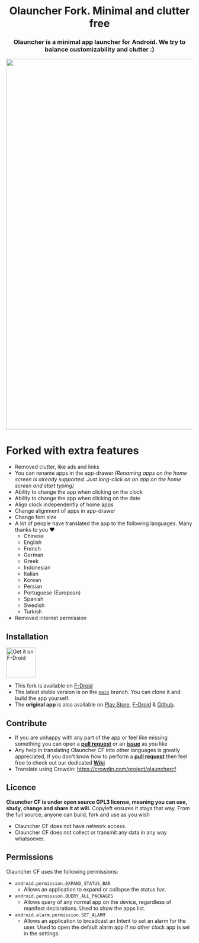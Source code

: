 <h1 align="center">Olauncher Fork. Minimal and clutter free</h1>  
</p><h3 align="center">Olauncher is a minimal app launcher for Android. We try to balance customizability and clutter :)</h3>  


<img src="https://github.com/jooooscha/Olauncher/blob/409073e46228fcf4285f62f7ac0314fdf9eee97e/art/Header.png" width="1000">

# Forked with extra features

- Removed clutter, like ads and links
- You can rename apps in the app-drawer _(Renaming apps on the home screen is already supported. Just long-click on an app on the home screen and start typing)_
- Ability to change the app when clicking on the clock
- Ability to change the app when clicking on the date
- Align clock independently of home apps
- Change alignment of apps in app-drawer
- Change font size
- A lot of people have translated the app to the following languages. Many thanks to you ❤️
  - Chinese
  - English
  - French
  - German
  - Greek
  - Indonesian
  - Italian
  - Korean
  - Persian
  - Portuguese (European)
  - Spanish
  - Swedish
  - Turkish
- Removed internet permission


## Installation
[<img src="https://fdroid.gitlab.io/artwork/badge/get-it-on.png"
    alt="Get it on F-Droid"
    height="80">](https://f-droid.org/packages/app.olaunchercf/)
	<!-- <a href="https://github.com/jooooscha/Olauncher/releases/" target="_blank">
	<img src="https://github.com/jooooscha/Olauncher/blob/67fa100d3f3c76111e75007cedf8b0e568aa2a42/art/get-it-on-github.png" alt="Get it on GitHub" height="80"/> Useful when relsease will be automatically generated by github -->
</a>

- This fork is available on [F-Droid](https://f-droid.org/packages/app.olaunchercf/) <!-- & [Github](https://github.com/jooooscha/Olauncher/releases/) Useful when relsease will be automatically generated by github -->
- The latest stable version is on the [`main`](https://github.com/jooooscha/olauncher/tree/main) branch. You can clone it and build the app yourself.
	<!-- - A github action should build an apk for every [release](https://github.com/jooooscha/Olauncher/releases). Useful when relsease will be automatically generated by github -->
- The **original app** is also available on [Play Store](https://play.google.com/store/apps/details?id=app.olauncher), [F-Droid](https://f-droid.org/fr/packages/app.olauncher/) & [Github](https://github.com/tanujnotes/Olauncher).

## Contribute

- If you are unhappy with any part of the app or feel like missing something you can open a [**pull request**](https://help.github.com/articles/about-pull-requests/) or an [**issue**](https://github.com/jooooscha/Olauncher/issues/new) as you like
- Any help in translating Olauncher CF into other languages is greatly appreciated, If you don't know how to perform a  [**pull request**](https://help.github.com/articles/about-pull-requests/) then feel free to check out our dedicated [**Wiki**](https://github.com/jooooscha/Olauncher/wiki)
- Translate using Crowdin: https://crowdin.com/project/olaunchercf

## Licence

**Olauncher CF is under open source GPL3 license, meaning you can use, study, change and share it at will.**
Copyleft ensures it stays that way. From the full source, anyone can build, fork and use as you wish

* Olauncher CF does not have network access.
* Olauncher CF does not collect or transmit any data in any way whatsoever.

## Permissions

Olauncher CF uses the following permissions:

- `android.permission.EXPAND_STATUS_BAR`
	- Allows an application to expand or collapse the status bar.
- `android.permission.QUERY_ALL_PACKAGES`
	- Allows query of any normal app on the device, regardless of manifest declarations. Used to show the apps list.
- `android.alarm.permission.SET_ALARM`
	- Allows an application to broadcast an Intent to set an alarm for the user. Used to open the default alarm app if no other clock app is set in the settings.
